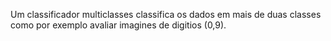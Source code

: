 ---
---

Um classificador multiclasses classifica os dados em mais de duas classes como por exemplo avaliar imagines de digitios (0,9). 